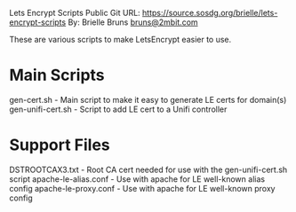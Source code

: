 Lets Encrypt Scripts
Public Git URL: https://source.sosdg.org/brielle/lets-encrypt-scripts
By: Brielle Bruns <bruns@2mbit.com>

These are various scripts to make LetsEncrypt easier to use.

Main Scripts
=============================================================
gen-cert.sh  - Main script to make it easy to generate LE certs for domain(s)
gen-unifi-cert.sh - Script to add LE cert to a Unifi controller

Support Files
=============================================================
DSTROOTCAX3.txt - Root CA cert needed for use with the gen-unifi-cert.sh script
apache-le-alias.conf - Use with apache for LE well-known alias config
apache-le-proxy.conf - Use with apache for LE well-known proxy config